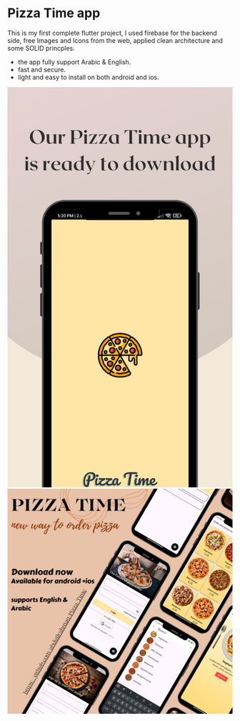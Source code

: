 # Pizza Time app
This is my first complete flutter project, I used firebase for the backend side, free Images and Icons from the web, applied clean architecture and some SOLID princples.
- the app fully support Arabic & English.
- fast and secure.
- light and easy to install on both android and ios.

![image alt](https://github.com/abdu1lrahman/Pizza-Time/blob/main/screenshot1.png?raw=true)
![image alt](https://github.com/abdu1lrahman/Pizza-Time/blob/main/screenshot2.png?raw=true)
